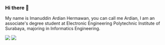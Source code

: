 ### Hi there 👋

My name is Imanuddin Ardian Hermawan, you can call me Ardian, I am an associate's degree student at Electronic Engineering Polytechnic Institute of Surabaya, majoring in Informatics Engineering.

<!--
**ardianhermawan17/ardianhermawan17** is a ✨ _special_ ✨ repository because its `README.md` (this file) appears on your GitHub profile.

- Here are some ideas to get you started:

- 🔭 I’m currently working on ...
- 🌱 I’m currently learning ...
- 👯 I’m looking to collaborate on ...
- 🤔 I’m looking for help with ...
- 💬 Ask me about ...
- 📫 How to reach me: ...
- 😄 Pronouns: ...
- ⚡ Fun fact: ...
-->

<img src="https://github-readme-stats.vercel.app/api?username=ardianhermawan17&show_icons=true&theme=radical">

<img src="https://github-readme-stats.vercel.app/api/top-langs/?username=ardianhermawan17&theme=radical">
